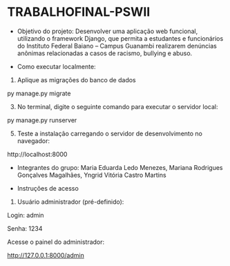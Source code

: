 # TRABALHOFINAL-PSWII
- Objetivo do projeto:
Desenvolver uma aplicação web funcional, utilizando o framework Django, que permita a estudantes e funcionários do Instituto Federal Baiano – Campus Guanambi realizarem denúncias anônimas relacionadas a casos de racismo, bullying e abuso.


- Como executar localmente:
1. Aplique as migrações do banco de dados

py manage.py migrate

3. No terminal, digite o seguinte comando para executar o servidor local:

py manage.py runserver

5. Teste a instalação carregando o servidor de desenvolvimento no navegador:

http://localhost:8000

- Integrantes do grupo:
Maria Eduarda Ledo Menezes,
Mariana Rodrigues Gonçalves Magalhães,
Yngrid Vitória Castro Martins

- Instruções de acesso
1. Usuário administrador (pré-definido):

Login: admin

Senha: 1234

Acesse o painel do administrador:

http://127.0.0.1:8000/admin

